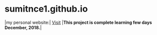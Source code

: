 # sumitnce1.github.io
|my personal website:| [Visit](https://sumitnce1.github.io)
|**This project is complete learning few days December, 2018.**|
